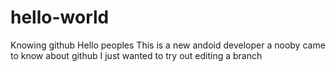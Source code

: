 # hello-world
Knowing github
Hello peoples
This is a new andoid developer a nooby came to know about github
I just wanted to try out editing a branch
